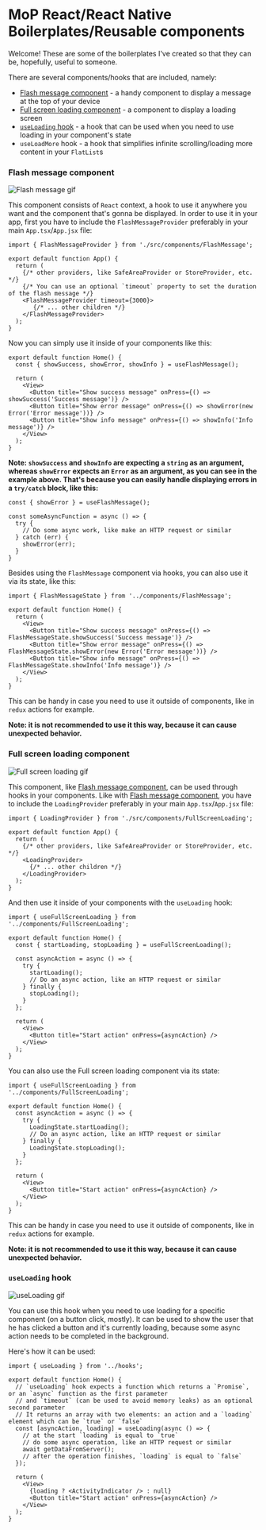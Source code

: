 # MoP React/React Native Boilerplates/Reusable components

Welcome! These are some of the boilerplates I've created so that they can be, hopefully, useful to someone.

There are several components/hooks that are included, namely:
- [Flash message component](https://github.com/kapobajza/mop-boilerplates#flash-message-component) - a handy component to display a message at the top of your device
- [Full screen loading component](https://github.com/kapobajza/mop-boilerplates#full-screen-loading-component) - a component to display a loading screen
- [`useLoading` hook](https://github.com/kapobajza/mop-boilerplates#useLoading-hook) - a hook that can be used when you need to use loading in your component's state
- `useLoadMore` hook - a hook that simplifies infinite scrolling/loading more content in your `FlatList`s

### Flash message component

![Flash message gif](readme-content/flash-message.gif)

This component consists of `React` context, a hook to use it anywhere you want and the component that's gonna be displayed. In order to use it in your app, first you have to include the `FlashMessageProvider` preferably in your main `App.tsx`/`App.jsx` file:

```
import { FlashMessageProvider } from './src/components/FlashMessage';

export default function App() {
  return (
    {/* other providers, like SafeAreaProvider or StoreProvider, etc. */}
    {/* You can use an optional `timeout` property to set the duration of the flash message */}
    <FlashMessageProvider timeout={3000}>
       {/* ... other children */}
    </FlashMessageProvider>
  );
}
```

Now you can simply use it inside of your components like this:

```
export default function Home() {
  const { showSuccess, showError, showInfo } = useFlashMessage();

  return (
    <View>
      <Button title="Show success message" onPress={() => showSuccess('Success message')} />
      <Button title="Show error message" onPress={() => showError(new Error('Error message'))} />
      <Button title="Show info message" onPress={() => showInfo('Info message')} />
    </View>
  );
}
```

**Note: `showSuccess` and `showInfo` are expecting a `string` as an argument, whereas `showError` expects an `Error` as an argument, as you can see in the example above. That's because you can easily handle displaying errors in a `try/catch` block, like this:**

```
const { showError } = useFlashMessage();

const someAsyncFunction = async () => {
  try {
    // Do some async work, like make an HTTP request or similar
  } catch (err) {
    showError(err);
  }
}
```

Besides using the `FlashMessage` component via hooks, you can also use it via its state, like this:

```
import { FlashMessageState } from '../components/FlashMessage';

export default function Home() {
  return (
    <View>
      <Button title="Show success message" onPress={() => FlashMessageState.showSuccess('Success message')} />
      <Button title="Show error message" onPress={() => FlashMessageState.showError(new Error('Error message'))} />
      <Button title="Show info message" onPress={() => FlashMessageState.showInfo('Info message')} />
    </View>
  );
}
```

This can be handy in case you need to use it outside of components, like in `redux` actions for example.

**Note: it is not recommended to use it this way, because it can cause unexpected behavior.**

### Full screen loading component

![Full screen loading gif](readme-content/full-screen-loading.gif)

This component, like [Flash message component](https://github.com/kapobajza/mop-boilerplates#flash-message-component), can be used through hooks in your components. Like with [Flash message component](https://github.com/kapobajza/mop-boilerplates#flash-message-component), you have to include the `LoadingProvider` preferably in your main `App.tsx`/`App.jsx` file:

```
import { LoadingProvider } from './src/components/FullScreenLoading';

export default function App() {
  return (
    {/* other providers, like SafeAreaProvider or StoreProvider, etc. */}
    <LoadingProvider>
      {/* ... other children */}
    </LoadingProvider>
  );
}
```

And then use it inside of your components with the `useLoading` hook:

```
import { useFullScreenLoading } from '../components/FullScreenLoading';

export default function Home() {
  const { startLoading, stopLoading } = useFullScreenLoading();

  const asyncAction = async () => {
    try {
      startLoading();
      // Do an async action, like an HTTP request or similar
    } finally {
      stopLoading();
    }
  };

  return (
    <View>
      <Button title="Start action" onPress={asyncAction} />
    </View>
  );
}
```

You can also use the Full screen loading component via its state:


```
import { useFullScreenLoading } from '../components/FullScreenLoading';

export default function Home() {
  const asyncAction = async () => {
    try {
      LoadingState.startLoading();
      // Do an async action, like an HTTP request or similar
    } finally {
      LoadingState.stopLoading();
    }
  };

  return (
    <View>
      <Button title="Start action" onPress={asyncAction} />
    </View>
  );
}
```

This can be handy in case you need to use it outside of components, like in `redux` actions for example.

**Note: it is not recommended to use it this way, because it can cause unexpected behavior.**

### `useLoading` hook

![useLoading gif](readme-content/useloading.gif)

You can use this hook when you need to use loading for a specific component (on a button click, mostly). It can be used to show the user that he has clicked a button and it's currently loading, because some async action needs to be completed in the background.

Here's how it can be used:


```
import { useLoading } from '../hooks';

export default function Home() {
  // `useLoading` hook expects a function which returns a `Promise`, or an `async` function as the first parameter
  // and `timeout` (can be used to avoid memory leaks) as an optional second parameter
  // It returns an array with two elements: an action and a `loading` element which can be `true` or `false`
  const [asyncAction, loading] = useLoading(async () => {
    // at the start `loading` is equal to `true`
    // do some async operation, like an HTTP request or similar
    await getDataFromServer();
    // after the operation finishes, `loading` is equal to `false`
  });

  return (
    <View>
      {loading ? <ActivityIndicator /> : null}
      <Button title="Start action" onPress={asyncAction} />
    </View>
  );
}
```

